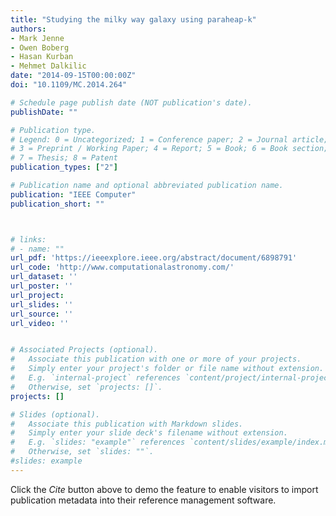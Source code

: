```yaml
---
title: "Studying the milky way galaxy using paraheap-k"
authors:
- Mark Jenne
- Owen Boberg
- Hasan Kurban
- Mehmet Dalkilic
date: "2014-09-15T00:00:00Z"
doi: "10.1109/MC.2014.264"

# Schedule page publish date (NOT publication's date).
publishDate: ""

# Publication type.
# Legend: 0 = Uncategorized; 1 = Conference paper; 2 = Journal article;
# 3 = Preprint / Working Paper; 4 = Report; 5 = Book; 6 = Book section;
# 7 = Thesis; 8 = Patent
publication_types: ["2"]

# Publication name and optional abbreviated publication name.
publication: "IEEE Computer"
publication_short: ""



# links:
# - name: ""
url_pdf: 'https://ieeexplore.ieee.org/abstract/document/6898791'
url_code: 'http://www.computationalastronomy.com/'
url_dataset: ''
url_poster: ''
url_project:
url_slides: ''
url_source: ''
url_video: ''


# Associated Projects (optional).
#   Associate this publication with one or more of your projects.
#   Simply enter your project's folder or file name without extension.
#   E.g. `internal-project` references `content/project/internal-project/index.md`.
#   Otherwise, set `projects: []`.
projects: []

# Slides (optional).
#   Associate this publication with Markdown slides.
#   Simply enter your slide deck's filename without extension.
#   E.g. `slides: "example"` references `content/slides/example/index.md`.
#   Otherwise, set `slides: ""`.
#slides: example
---
```



Click the *Cite* button above to demo the feature to enable visitors to import publication metadata into their reference management software.




